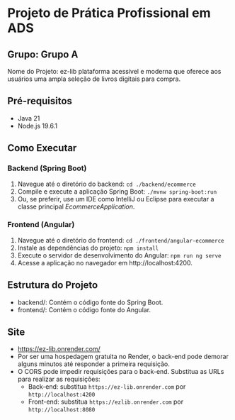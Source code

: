# Projeto de Prática Profissional em ADS 
## Grupo: Grupo A
Nome do Projeto: ez-lib
plataforma acessível e moderna que oferece aos usuários uma ampla seleção de livros digitais para compra.

## Pré-requisitos
- Java 21
- Node.js 19.6.1

## Como Executar
### Backend (Spring Boot)
1. Navegue até o diretório do backend: `cd ./backend/ecommerce`
2. Compile e execute a aplicação Spring Boot: `./mvnw spring-boot:run`
3. Ou, se preferir, use um IDE como IntelliJ ou Eclipse para executar a classe principal _EcommerceApplication_.

### Frontend (Angular)
1. Navegue até o diretório do frontend: `cd ./frontend/angular-ecommerce`
2. Instale as dependências do projeto: `npm install`
3. Execute o servidor de desenvolvimento do Angular: `npm run ng serve`
4. Acesse a aplicação no navegador em http://localhost:4200.

## Estrutura do Projeto
- backend/: Contém o código fonte do Spring Boot.
- frontend/: Contém o código fonte do Angular.

## Site
- https://ez-lib.onrender.com/
- Por ser uma hospedagem gratuita no Render, o back-end pode demorar alguns minutos até responder a primeira requisição.
- O CORS pode impedir requisições para o back-end. Substitua as URLs para realizar as requisições: 
  - Back-end: substitua `https://ez-lib.onrender.com` por `http://localhost:4200`
  - Front-end: substitua `https://ezlib.onrender.com` por `http://localhost:8080`
